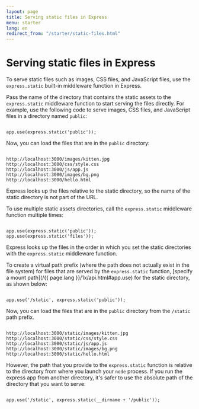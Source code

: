 ```yaml
---
layout: page
title: Serving static files in Express
menu: starter
lang: en
redirect_from: "/starter/static-files.html"
---
```


# Serving static files in Express

To serve static files such as images, CSS files, and JavaScript files, use the `express.static` built-in middleware function in Express.

Pass the name of the directory that contains the static assets to the `express.static` middleware function to start serving the files directly. For example, use the following code to serve images, CSS files, and JavaScript files in a directory named `public`:

<pre><code class="language-javascript" translate="no">
app.use(express.static('public'));
</code></pre>

Now, you can load the files that are in the `public` directory:

<pre class="plain-text"><code class="plain-text" translate="no">
http://localhost:3000/images/kitten.jpg
http://localhost:3000/css/style.css
http://localhost:3000/js/app.js
http://localhost:3000/images/bg.png
http://localhost:3000/hello.html
</code></pre>

<div class="doc-box doc-info">
Express looks up the files relative to the static directory, so the name of the static directory is not part of the URL.
</div>

To use multiple static assets directories, call the `express.static` middleware function multiple times:

<pre><code class="language-javascript" translate="no">
app.use(express.static('public'));
app.use(express.static('files'));
</code></pre>

Express looks up the files in the order in which you set the static directories with the `express.static` middleware function.

To create a virtual path prefix (where the path does not actually exist in the file system) for files that are served by the `express.static` function, [specify a mount path](/{{ page.lang }}/1x/api.html#app.use) for the static directory, as shown below:

<pre><code class="language-javascript" translate="no">
app.use('/static', express.static('public'));
</code></pre>

Now, you can load the files that are in the `public` directory from the `/static` path prefix.

<pre class="plain-text"><code class="plain-text" translate="no">
http://localhost:3000/static/images/kitten.jpg
http://localhost:3000/static/css/style.css
http://localhost:3000/static/js/app.js
http://localhost:3000/static/images/bg.png
http://localhost:3000/static/hello.html
</code></pre>

However, the path that you provide to the `express.static` function is relative to the directory from where you launch your `node` process. If you run the express app from another directory, it's safer to use the absolute path of the directory that you want to serve:

<pre><code class="language-javascript" translate="no">
app.use('/static', express.static(__dirname + '/public'));
</code></pre>
